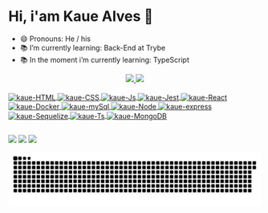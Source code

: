 # Hi, i'am Kaue Alves 👋

- 😄 Pronouns: He / his
- 📚 I’m currently learning: Back-End at Trybe
- 📚 In the moment i’m currently learning: TypeScript
<div align="center">
  <a href="https://github.com/KaueASB">
  <!-- <img height="160em" src="https://github-readme-stats.vercel.app/api?username=kaueasb&show_icons=true&theme=tokyonight&include_all_commits=true&count_private=true"/> --!>
  <img height="160em" src="https://github-stats-opal.vercel.app/api?username=kaueasb&show_icons=true&theme=tokyonight&include_all_commits=true&count_private=true"/>
  
  <img height="160em" src="https://github-readme-stats.vercel.app/api/top-langs/?username=kaueasb&layout=compact&langs_count=7&theme=tokyonight"/>
</div>
<div style="display: inline_block"><br>
  <img align="center" alt="kaue-HTML" height="35" width="40" src="https://raw.githubusercontent.com/devicons/devicon/master/icons/html5/html5-original.svg">
  <img align="center" alt="kaue-CSS" height="35" width="40" src="https://raw.githubusercontent.com/devicons/devicon/master/icons/css3/css3-original.svg">
  <img align="center" alt="kaue-Js" height="35" width="40" src="https://raw.githubusercontent.com/devicons/devicon/master/icons/javascript/javascript-plain.svg">
  <img align="center" alt="kaue-Jest" height="35" width="40" src="https://cdn.jsdelivr.net/gh/devicons/devicon/icons/jest/jest-plain.svg">
  <img align="center" alt="kaue-React" height="35" width="40" src="https://raw.githubusercontent.com/devicons/devicon/master/icons/react/react-original.svg">
  <img align="center" alt="kaue-Docker" height="35" width="40" src="https://cdn.jsdelivr.net/gh/devicons/devicon/icons/docker/docker-plain-wordmark.svg">
  <img align="center" alt="kaue-mySql" height="35" width="40" src="https://cdn.jsdelivr.net/gh/devicons/devicon/icons/mysql/mysql-original-wordmark.svg">
  <img align="center" alt="kaue-Node" height="35" width="40" src="https://cdn.jsdelivr.net/gh/devicons/devicon/icons/nodejs/nodejs-plain.svg">
  <img align="center" alt="kaue-express" height="35" width="40" src="https://cdn.jsdelivr.net/gh/devicons/devicon/icons/express/express-original.svg" />
  <img align="center" alt="kaue-Sequelize" height="35" width="40" src="https://cdn.jsdelivr.net/gh/devicons/devicon/icons/sequelize/sequelize-original.svg">
  <img align="center" alt="kaue-Ts" height="35" width="40" src="https://cdn.jsdelivr.net/gh/devicons/devicon/icons/typescript/typescript-original.svg">
  <img align="center" alt="kaue-MongoDB" height="35" width="40" src="https://cdn.jsdelivr.net/gh/devicons/devicon/icons/mongodb/mongodb-plain-wordmark.svg">  
  
 <!-- <img align="center" alt="kaue-Python" height="30" width="40" src="https://raw.githubusercontent.com/devicons/devicon/master/icons/python/python-original.svg"> -->
</div>
  
  ##
  
<div>
  <a href="https://www.linkedin.com/in/kaue-alvess/" target="_blank"><img src="https://img.shields.io/badge/-LinkedIn-%230077B5?style=for-the-badge&logo=linkedin&logoColor=white" target="_blank"></a>
  <a href="https://www.instagram.com/k.alvessb/" target="_blank"><img src="https://img.shields.io/badge/-Instagram-%23E4405F?style=for-the-badge&logo=instagram&logoColor=white" target="_blank"></a>
  <a href = "mailto:kaue_alves00@yahoo.com"><img src="https://img.shields.io/badge/-Yahoo-%23333?style=for-the-badge&logo=yahoo&logoColor=white" target="_blank"></a>

  ![Snake animation](https://github.com/KaueASB/KaueASB/blob/output/github-contribution-grid-snake.svg)
  
</div>

